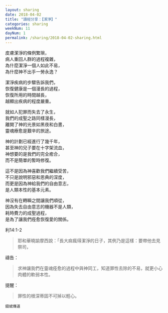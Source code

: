 ```yaml
---
layout: sharing
date: 2018-04-02
title: "讀經分享：【潔淨】"
categories: sharing
weekNum: 11
dayNum: 1
permalink: /sharing/2018-04-02-sharing.html
---
```


皮膚潔淨的條例繁瑣，  
病人重回人群的過程複雜，  
為什麼潔淨一個人如此不易，  
為什麼神不出手一勞永逸？  

潔淨疾病的步驟告訴我們，  
恢復健康是一個漫長的過程，  
恢復所用的時間越長，  
越顯出疾病的程度嚴重。  

就如人犯罪而失去了永生，   
我們的成聖之路同樣漫長，  
離開了神的光景如黑夜和白晝，  
靈魂療愈是艱辛的旅途。  

神的計劃已經進行了幾千年，  
甚至神的兒子要在十字架流血，  
神想要的是我們的完全癒合，  
而不是簡單的暫時修復。  

這不是因為神喜歡我們繼續受苦，  
不只是說明邪惡和恩典的深度，  
而更是因為神給我們的自由意志，  
是人類本性的基本元素。  

神沒有在轉瞬之間讓我們順從，  
因為失去自由意志的機器不是人類，  
耗時費力的成聖過程，  
是為了讓我們痊愈恢復愛的關係。  

利14:1-2
> 耶和華曉諭摩西說：「長大痲瘋得潔淨的日子，其例乃是這樣：要帶他去見祭司，

禱告：
> 求神讓我們在靈魂痊愈的過程中與神同工，知道罪性去除的不易，就更小心肉體的軟弱本性。

提醒：
> 罪性的根深蒂固不可掉以輕心。

`錢斌傳道`
